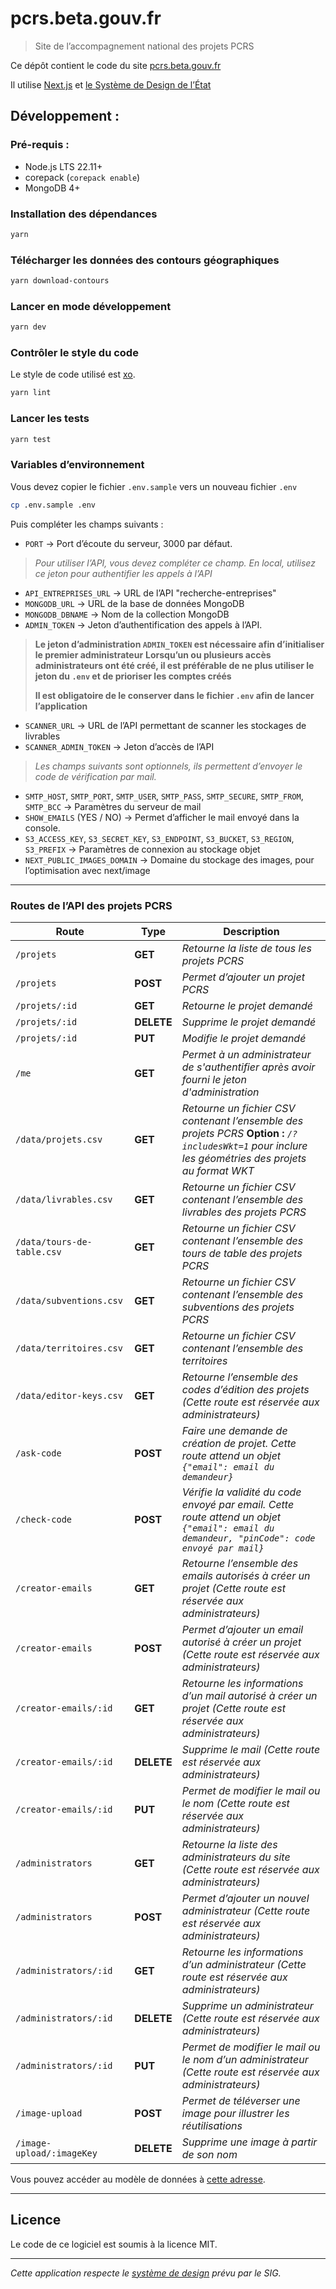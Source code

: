 # pcrs.beta.gouv.fr
> Site de l’accompagnement national des projets PCRS

Ce dépôt contient le code du site [pcrs.beta.gouv.fr](https://pcrs.beta.gouv.fr)

Il utilise [Next.js](https://nextjs.org) et [le Système de Design de l’État](https://www.systeme-de-design.gouv.fr/)

## Développement :

### Pré-requis :

* Node.js LTS 22.11+
* corepack (`corepack enable`)
* MongoDB 4+

### Installation des dépendances

```bash
yarn
```

### Télécharger les données des contours géographiques

```bash
yarn download-contours
```

### Lancer en mode développement

```bash
yarn dev
```

### Contrôler le style du code

Le style de code utilisé est [xo](https://github.com/xojs/xo).

```bash
yarn lint
```

### Lancer les tests
```bash
yarn test
```

### Variables d’environnement

Vous devez copier le fichier `.env.sample` vers un nouveau fichier `.env`
```bash
cp .env.sample .env
```

Puis compléter les champs suivants :
- `PORT` -> Port d’écoute du serveur, 3000 par défaut.
>*Pour utiliser l’API, vous devez compléter ce champ.*
>*En local, utilisez ce jeton pour authentifier les appels à l’API*
- `API_ENTREPRISES_URL` -> URL de l’API "recherche-entreprises"
- `MONGODB_URL` -> URL de la base de données MongoDB
- `MONGODB_DBNAME` -> Nom de la collection MongoDB
- `ADMIN_TOKEN` -> Jeton d’authentification des appels à l’API.
>__Le jeton d’administration `ADMIN_TOKEN` est nécessaire afin d’initialiser le premier administrateur__
>__Lorsqu’un ou plusieurs accès administrateurs ont été créé, il est préférable de ne plus utiliser le jeton du `.env` et de prioriser les comptes créés__
>
>__Il est obligatoire de le conserver dans le fichier `.env` afin de lancer l’application__

- `SCANNER_URL` -> URL de l’API permettant de scanner les stockages de livrables
- `SCANNER_ADMIN_TOKEN` -> Jeton d’accès de l’API

>*Les champs suivants sont optionnels, ils permettent d’envoyer le code de vérification par mail.*
- `SMTP_HOST`, `SMTP_PORT`, `SMTP_USER`, `SMTP_PASS`, `SMTP_SECURE`, `SMTP_FROM`, `SMTP_BCC` -> Paramètres du serveur de mail
- `SHOW_EMAILS` (YES / NO) -> Permet d’afficher le mail envoyé dans la console.
- `S3_ACCESS_KEY`, `S3_SECRET_KEY`, `S3_ENDPOINT`, `S3_BUCKET`, `S3_REGION`, `S3_PREFIX` -> Paramètres de connexion au stockage objet
- `NEXT_PUBLIC_IMAGES_DOMAIN` -> Domaine du stockage des images, pour l’optimisation avec next/image

---

### Routes de l’API des projets PCRS
| Route | Type | Description |
|-------|------|-------------|
| `/projets`| **GET** | *Retourne la liste de tous les projets PCRS* |
| `/projets`| **POST** | *Permet d’ajouter un projet PCRS* |
| `/projets/:id`| **GET** | *Retourne le projet demandé* |
| `/projets/:id`| **DELETE** | *Supprime le projet demandé* |
| `/projets/:id`| **PUT** | *Modifie le projet demandé* |
| `/me`| **GET** | *Permet à un administrateur de s'authentifier après avoir fourni le jeton d'administration* |
| `/data/projets.csv`| **GET** | *Retourne un fichier CSV contenant l’ensemble des projets PCRS* **Option :** *`/?includesWkt=1` pour inclure les géométries des projets au format WKT* |
| `/data/livrables.csv`| **GET** | *Retourne un fichier CSV contenant l’ensemble des livrables des projets PCRS* |
| `/data/tours-de-table.csv`| **GET** | *Retourne un fichier CSV contenant l’ensemble des tours de table des projets PCRS* |
| `/data/subventions.csv`| **GET** | *Retourne un fichier CSV contenant l’ensemble des subventions des projets PCRS* |
| `/data/territoires.csv`| **GET** | *Retourne un fichier CSV contenant l’ensemble des territoires* |
| `/data/editor-keys.csv`| **GET** | *Retourne l’ensemble des codes d’édition des projets (Cette route est réservée aux administrateurs)* |
| `/ask-code`| **POST** | *Faire une demande de création de projet. Cette route attend un objet `{"email": email du demandeur}`* |
| `/check-code`| **POST** | *Vérifie la validité du code envoyé par email. Cette route attend un objet `{"email": email du demandeur, "pinCode": code envoyé par mail}`* |
| `/creator-emails`| **GET** | *Retourne l’ensemble des emails autorisés à créer un projet (Cette route est réservée aux administrateurs)* |
| `/creator-emails`| **POST** | *Permet d’ajouter un email autorisé à créer un projet (Cette route est réservée aux administrateurs)* |
| `/creator-emails/:id`| **GET** | *Retourne les informations d’un mail autorisé à créer un projet (Cette route est réservée aux administrateurs)* |
| `/creator-emails/:id`| **DELETE** | *Supprime le mail (Cette route est réservée aux administrateurs)* |
| `/creator-emails/:id`| **PUT** | *Permet de modifier le mail ou le nom (Cette route est réservée aux administrateurs)* |
| `/administrators` | **GET** | *Retourne la liste des administrateurs du site (Cette route est réservée aux administrateurs)* |
| `/administrators` | **POST** | *Permet d’ajouter un nouvel administrateur (Cette route est réservée aux administrateurs)* |
| `/administrators/:id` | **GET** | *Retourne les informations d’un administrateur (Cette route est réservée aux administrateurs)* |
| `/administrators/:id` | **DELETE** | *Supprime un administrateur (Cette route est réservée aux administrateurs)* |
| `/administrators/:id` | **PUT** | *Permet de modifier le mail ou le nom d’un administrateur (Cette route est réservée aux administrateurs)* |
| `/image-upload` | **POST** | *Permet de téléverser une image pour illustrer les réutilisations* |
| `/image-upload/:imageKey` | **DELETE** | *Supprime une image à partir de son nom* |

Vous pouvez accéder au modèle de données à [cette adresse](https://docs.pcrs.beta.gouv.fr/suivi-des-projets/modele-de-donnees).

---

## Licence

Le code de ce logiciel est soumis à la licence MIT.

---

*Cette application respecte le [système de design](https://www.systeme-de-design.gouv.fr/elements-d-interface) prévu par le SIG.*
